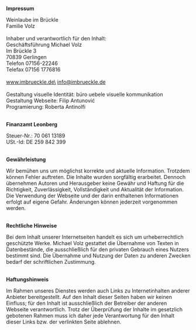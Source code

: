 **Impressum**

Weinlaube im Brückle\
Familie Volz\
<br>
Inhaber und verantwortlich für den Inhalt:\
Geschäftsführung Michael Volz\
Im Brückle 3\
70839 Gerlingen\
Telefon 07156-22246\
Telefax 07156 1776816\
<br>
www.imbrueckle.de\
info@imbrueckle.de\
<br>
Gestaltung visuelle Identität: büro uebele visuelle kommunikation\
Gestaltung Webseite: Filip Antunović\
Programierung: Roberta Antinolfi
<br>
<br>

**Finanzamt Leonberg**

Steuer-Nr.: 70 061 13189\
USt.-Id: DE 259 842 399\
<br>

**Gewährleistung**

Wir bemühen uns um möglichst korrekte und aktuelle Information. Trotzdem können Fehler auftreten. Die Inhalte wurden sorgfältig erarbeitet. Dennoch übernehmen Autoren und Herausgeber keine Gewähr und Haftung für die Richtigkeit, Zuverlässigkeit, Vollständigkeit und Aktualität der Information. Die Verwendung der Webseite und der darin enthaltenen Informationen erfolgt auf eigene Gefahr. Änderungen können jederzeit vorgenommen werden.\
<br>

**Rechtliche Hinweise**

Bei dem Inhalt unserer Internetseiten handelt es sich um urheberrechtlich geschützte Werke. Michael Volz gestattet die Übernahme von Texten in Datenbestände, die ausschließlich für den privaten Gebrauch eines Nutzers bestimmt sind. Die Übernahme und Nutzung der Daten zu anderen Zwecken bedarf der schriftlichen Zustimmung.\
<br>

**Haftungshinweis**

Im Rahmen unseres Dienstes werden auch Links zu Internetinhalten anderer Anbieter bereitgestellt. Auf den Inhalt dieser Seiten haben wir keinen Einfluss; für den Inhalt ist ausschließlich der Betreiber der anderen Webseite verantwortlich. Trotz der Überprüfung der Inhalte im gesetzlich gebotenen Rahmen muss ich daher jede Verantwortung für den Inhalt dieser Links bzw. der verlinkten Seite ablehnen.
